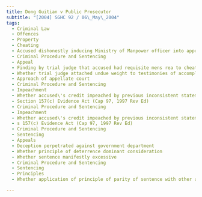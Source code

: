 ```yaml
---
title: Dong Guitian v Public Prosecutor 
subtitle: "[2004] SGHC 92 / 06\_May\_2004"
tags:
  - Criminal Law
  - Offences
  - Property
  - Cheating
  - Accused dishonestly inducing Ministry of Manpower officer into approving Prior Approval applications for recruitment of foreign workers
  - Criminal Procedure and Sentencing
  - Appeal
  - Finding by trial judge that accused had requisite mens rea to cheat
  - Whether trial judge attached undue weight to testimonies of accomplices implicating accused
  - Approach of appellate court
  - Criminal Procedure and Sentencing
  - Impeachment
  - Whether accused\'s credit impeached by previous inconsistent statement
  - Section 157(c) Evidence Act (Cap 97, 1997 Rev Ed)
  - Criminal Procedure and Sentencing
  - Impeachment
  - Whether accused\'s credit impeached by previous inconsistent statement
  - s 157(c) Evidence Act (Cap 97, 1997 Rev Ed)
  - Criminal Procedure and Sentencing
  - Sentencing
  - Appeals
  - Deception perpetrated against government department
  - Whether principle of deterrence dominant consideration
  - Whether sentence manifestly excessive
  - Criminal Procedure and Sentencing
  - Sentencing
  - Principles
  - Whether application of principle of parity of sentence with other accomplices appropriate

---
```


